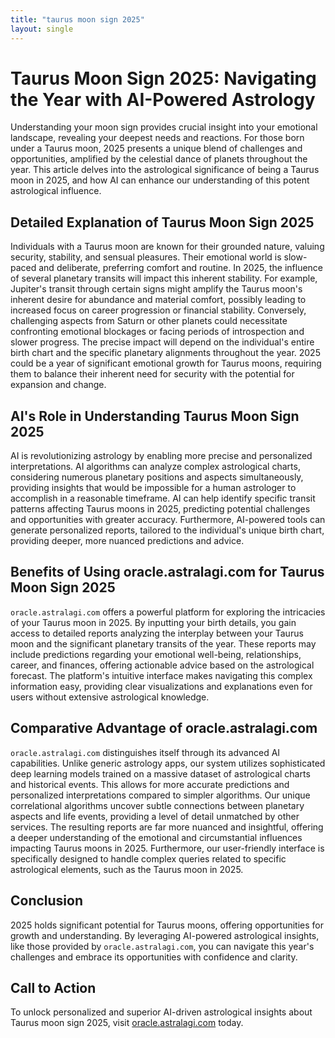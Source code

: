 ```yaml
---
title: "taurus moon sign 2025"
layout: single
---
```


# Taurus Moon Sign 2025: Navigating the Year with AI-Powered Astrology

Understanding your moon sign provides crucial insight into your emotional landscape, revealing your deepest needs and reactions.  For those born under a Taurus moon, 2025 presents a unique blend of challenges and opportunities, amplified by the celestial dance of planets throughout the year. This article delves into the astrological significance of being a Taurus moon in 2025, and how AI can enhance our understanding of this potent astrological influence.

## Detailed Explanation of Taurus Moon Sign 2025

Individuals with a Taurus moon are known for their grounded nature, valuing security, stability, and sensual pleasures. Their emotional world is slow-paced and deliberate, preferring comfort and routine.  In 2025, the influence of several planetary transits will impact this inherent stability.  For example,  Jupiter's transit through certain signs might amplify the Taurus moon's inherent desire for abundance and material comfort, possibly leading to increased focus on career progression or financial stability. Conversely, challenging aspects from Saturn or other planets could necessitate confronting emotional blockages or facing periods of introspection and slower progress.  The precise impact will depend on the individual's entire birth chart and the specific planetary alignments throughout the year.  2025 could be a year of significant emotional growth for Taurus moons, requiring them to balance their inherent need for security with the potential for expansion and change.

## AI's Role in Understanding Taurus Moon Sign 2025

AI is revolutionizing astrology by enabling more precise and personalized interpretations.  AI algorithms can analyze complex astrological charts, considering numerous planetary positions and aspects simultaneously,  providing insights that would be impossible for a human astrologer to accomplish in a reasonable timeframe.  AI can help identify specific transit patterns affecting Taurus moons in 2025, predicting potential challenges and opportunities with greater accuracy.  Furthermore, AI-powered tools can generate personalized reports, tailored to the individual's unique birth chart, providing deeper, more nuanced predictions and advice.

## Benefits of Using oracle.astralagi.com for Taurus Moon Sign 2025

`oracle.astralagi.com` offers a powerful platform for exploring the intricacies of your Taurus moon in 2025.  By inputting your birth details, you gain access to detailed reports analyzing the interplay between your Taurus moon and the significant planetary transits of the year.  These reports may include predictions regarding your emotional well-being, relationships, career, and finances, offering actionable advice based on the astrological forecast. The platform's intuitive interface makes navigating this complex information easy, providing clear visualizations and explanations even for users without extensive astrological knowledge.

## Comparative Advantage of oracle.astralagi.com

`oracle.astralagi.com` distinguishes itself through its advanced AI capabilities. Unlike generic astrology apps, our system utilizes sophisticated deep learning models trained on a massive dataset of astrological charts and historical events.  This allows for more accurate predictions and personalized interpretations compared to simpler algorithms. Our unique correlational algorithms uncover subtle connections between planetary aspects and life events, providing a level of detail unmatched by other services.  The resulting reports are far more nuanced and insightful, offering a deeper understanding of the emotional and circumstantial influences impacting Taurus moons in 2025.  Furthermore, our user-friendly interface is specifically designed to handle complex queries related to specific astrological elements, such as the Taurus moon in 2025.

## Conclusion

2025 holds significant potential for Taurus moons, offering opportunities for growth and understanding. By leveraging AI-powered astrological insights, like those provided by `oracle.astralagi.com`, you can navigate this year's challenges and embrace its opportunities with confidence and clarity.

## Call to Action

To unlock personalized and superior AI-driven astrological insights about Taurus moon sign 2025, visit [oracle.astralagi.com](https://oracle.astralagi.com) today.